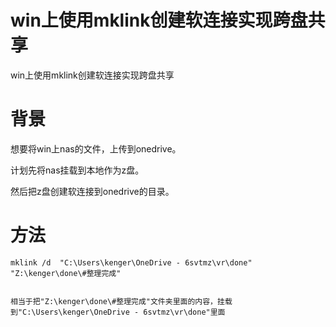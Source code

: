 # win上使用mklink创建软连接实现跨盘共享

win上使用mklink创建软连接实现跨盘共享



# 背景

想要将win上nas的文件，上传到onedrive。

计划先将nas挂载到本地作为z盘。

然后把z盘创建软连接到onedrive的目录。





# 方法

```
mklink /d  "C:\Users\kenger\OneDrive - 6svtmz\vr\done" "Z:\kenger\done\#整理完成"


相当于把"Z:\kenger\done\#整理完成"文件夹里面的内容，挂载到"C:\Users\kenger\OneDrive - 6svtmz\vr\done"里面
```


